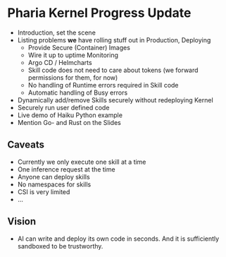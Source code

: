 # Pharia Kernel Progress Update

* Introduction, set the scene
* Listing problems **we** have rolling stuff out in Production, Deploying
  * Provide Secure (Container) Images
  * Wire it up to uptime Monitoring
  * Argo CD / Helmcharts
  * Skill code does not need to care about tokens (we forward permissions for them, for now)
  * No handling of Runtime errors required in Skill code
  * Automatic handling of Busy errors
* Dynamically add/remove Skills securely without redeploying Kernel
* Securely run user defined code
* Live demo of Haiku Python example
* Mention Go- and Rust on the Slides

## Caveats

* Currently we only execute one skill at a time
* One inference request at the time
* Anyone can deploy skills
* No namespaces for skills
* CSI is very limited
* ...

## Vision

* AI can write and deploy its own code in seconds. And it is sufficiently sandboxed to be trustworthy.
